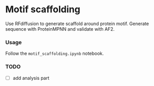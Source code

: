 # Motif scaffolding
Use RFdiffusion to generate scaffold around protein motif. Generate sequence with ProteinMPNN and validate with AF2.

### Usage
Follow the `motif_scaffolding.ipynb` notebook.

### TODO
- [ ] add analysis part
